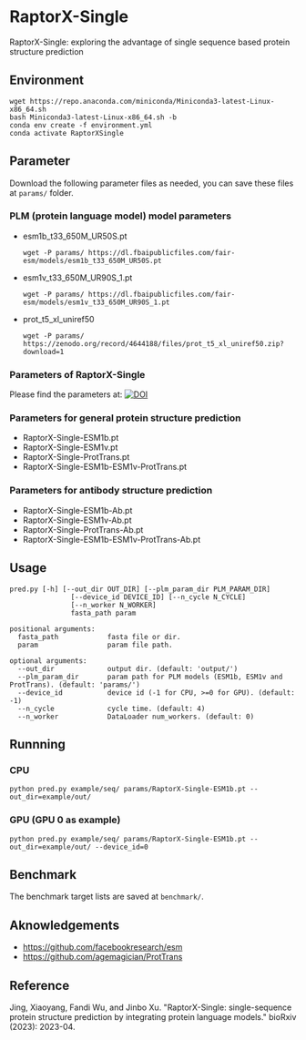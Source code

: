 # RaptorX-Single

RaptorX-Single: exploring the advantage of single sequence based protein structure prediction

## Environment
```
wget https://repo.anaconda.com/miniconda/Miniconda3-latest-Linux-x86_64.sh
bash Miniconda3-latest-Linux-x86_64.sh -b
conda env create -f environment.yml
conda activate RaptorXSingle
```

## Parameter
Download the following parameter files as needed, you can save these files at `params/` folder.

### PLM (protein language model) model parameters

* esm1b_t33_650M_UR50S.pt
    ```
    wget -P params/ https://dl.fbaipublicfiles.com/fair-esm/models/esm1b_t33_650M_UR50S.pt
    ```

* esm1v_t33_650M_UR90S_1.pt
    ```
    wget -P params/ https://dl.fbaipublicfiles.com/fair-esm/models/esm1v_t33_650M_UR90S_1.pt
    ```

* prot_t5_xl_uniref50
    ```
    wget -P params/ https://zenodo.org/record/4644188/files/prot_t5_xl_uniref50.zip?download=1
    ```
### Parameters of RaptorX-Single
Please find the parameters at: <a href="https://doi.org/10.5281/zenodo.7351378"><img src="https://zenodo.org/badge/DOI/10.5281/zenodo.7351378.svg" alt="DOI"></a>

### Parameters for general protein structure prediction
* RaptorX-Single-ESM1b.pt
* RaptorX-Single-ESM1v.pt
* RaptorX-Single-ProtTrans.pt
* RaptorX-Single-ESM1b-ESM1v-ProtTrans.pt

### Parameters for antibody structure prediction
* RaptorX-Single-ESM1b-Ab.pt
* RaptorX-Single-ESM1v-Ab.pt
* RaptorX-Single-ProtTrans-Ab.pt
* RaptorX-Single-ESM1b-ESM1v-ProtTrans-Ab.pt


## Usage
```
pred.py [-h] [--out_dir OUT_DIR] [--plm_param_dir PLM_PARAM_DIR]
               [--device_id DEVICE_ID] [--n_cycle N_CYCLE]
               [--n_worker N_WORKER]
               fasta_path param

positional arguments:
  fasta_path            fasta file or dir.
  param                 param file path.

optional arguments:
  --out_dir             output dir. (default: 'output/')
  --plm_param_dir       param path for PLM models (ESM1b, ESM1v and ProtTrans). (default: 'params/')
  --device_id           device id (-1 for CPU, >=0 for GPU). (default: -1)
  --n_cycle             cycle time. (default: 4)
  --n_worker            DataLoader num_workers. (default: 0)
```
## Runnning

### CPU
```
python pred.py example/seq/ params/RaptorX-Single-ESM1b.pt --out_dir=example/out/
```

### GPU (GPU 0 as example)
```
python pred.py example/seq/ params/RaptorX-Single-ESM1b.pt --out_dir=example/out/ --device_id=0
```

## Benchmark
The benchmark target lists are saved at `benchmark/`.


## Aknowledgements
* https://github.com/facebookresearch/esm
* https://github.com/agemagician/ProtTrans


## Reference

Jing, Xiaoyang, Fandi Wu, and Jinbo Xu. "RaptorX-Single: single-sequence protein structure prediction by integrating protein language models." bioRxiv (2023): 2023-04.

